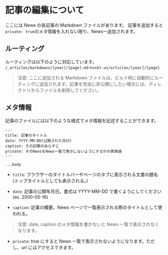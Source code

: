 # 記事の編集について

ここには News の各記事の Markdown ファイルがあります。
記事を追加すると`private: true`のメタ情報を入れない限り、News一追加されます。

## ルーティング

ルーティングは以下のように対応しています。
`/_articles/markdowns/[year]/[page].md`→`oskt.us/articles/[year]/[page]`

> 注意: ここに追加される Markdown ファイルは、ビルド時に自動的にルーティングに追加されます。記事を完全に非公開にしたい場合には、ディレクトリからファイルを削除してください。

## メタ情報

記事のファイルには以下のような様式でメタ情報を記述することができます。

```
---
title: 記事のタイトル
date: YYYY-MM-DD(公開された日付)
caption: その記事のあらすじ
private: そのNewsをNews一覧で表示しないようにするかの真偽値
---

...body
```

- `title`: ブラウザーのタイトルバーやページのタブに表示される文書の題名(トップタイトルとしても表示される。)

- `date`: 記事の公開年月日。書式は YYYY-MM-DD で書くようにしてください(ex. 2000-05-16)

- `caption`: 記事の概要。News ページで一覧表示される際のタイトルとして使われる。

> 注意: date, caption のメタ情報を書かないと News 一覧で表示されなくなります。

- `private`: true にすると News 一覧で表示されないようになります。ただし、url にはアクセスできます。
